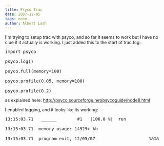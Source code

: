 ```yaml
---
title: Psyco Trac
date: 2007-12-05
tags: none
author: Albert Lash
---
```

I'm trying to setup trac with psyco, and so far it seems to work but I have no clue if it actually is working. I just added this to the start of trac.fcgi:

<pre>
import psyco

psyco.log()

psyco.full(memory=100)

psyco.profile(0.05, memory=100)

psyco.profile(0.2)</pre>

as explained here: <a href="http://psyco.sourceforge.net/psycoguide/node8.html">http://psyco.sourceforge.net/psycoguide/node8.html</a>

I enabled logging, and it looks like its working:

<pre>
13:15:03.71   ______        #1   |100.0 %|  run                       .../fcgi_frontend.py:25

13:15:03.71  memory usage: 14929+ kb                                       %

13:15:03.71  program exit, 12/05/07                     %%%%%%%%%%%%%%%%%%%%</pre>

